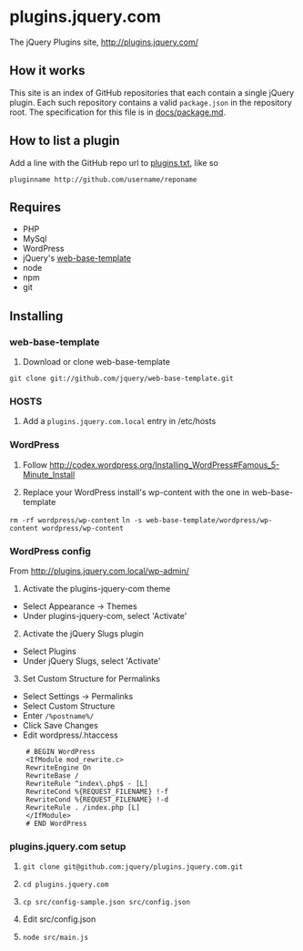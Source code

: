 # plugins.jquery.com

The jQuery Plugins site, http://plugins.jquery.com/

## How it works

This site is an index of GitHub repositories that each contain a single
jQuery plugin. Each such repository contains a valid `package.json` in
the repository root. The specification for this file is in
[docs/package.md](/jquery/plugins.jquery.com/blob/master/docs/package.md).

## How to list a plugin

Add a line with the GitHub repo url to
[plugins.txt](/jquery/plugins.jquery.com/blob/master/plugins.txt), like
so

`pluginname http://github.com/username/reponame`

## Requires

* PHP
* MySql
* WordPress
* jQuery's [web-base-template](https://github.com/jquery/web-base-template)
* node
* npm
* git

## Installing

### web-base-template

1. Download or clone web-base-template

`git clone git://github.com/jquery/web-base-template.git`

### HOSTS

1. Add a `plugins.jquery.com.local` entry in /etc/hosts

### WordPress

1. Follow http://codex.wordpress.org/Installing_WordPress#Famous_5-Minute_Install

2. Replace your WordPress install's wp-content with the one in web-base-template

`rm -rf wordpress/wp-content`
`ln -s web-base-template/wordpress/wp-content wordpress/wp-content`

### WordPress config

From http://plugins.jquery.com.local/wp-admin/

1. Activate the plugins-jquery-com theme

 * Select Appearance -> Themes
 * Under plugins-jquery-com, select 'Activate'

2. Activate the jQuery Slugs plugin

 * Select Plugins
 * Under jQuery Slugs, select 'Activate'

3. Set Custom Structure for Permalinks

 * Select Settings -> Permalinks
 * Select Custom Structure
 * Enter `/%postname%/`
 * Click Save Changes
 * Edit wordpress/.htaccess

```
    # BEGIN WordPress
    <IfModule mod_rewrite.c>
    RewriteEngine On
    RewriteBase /
    RewriteRule ^index\.php$ - [L]
    RewriteCond %{REQUEST_FILENAME} !-f
    RewriteCond %{REQUEST_FILENAME} !-d
    RewriteRule . /index.php [L]
    </IfModule>
    # END WordPress
```

### plugins.jquery.com setup

1. `git clone git@github.com:jquery/plugins.jquery.com.git`

2. `cd plugins.jquery.com`

3. `cp src/config-sample.json src/config.json`

4. Edit src/config.json

5. `node src/main.js`
